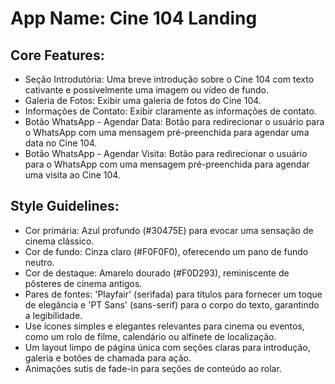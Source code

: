 # **App Name**: Cine 104 Landing

## Core Features:

- Seção Introdutória: Uma breve introdução sobre o Cine 104 com texto cativante e possivelmente uma imagem ou vídeo de fundo.
- Galeria de Fotos: Exibir uma galeria de fotos do Cine 104.
- Informações de Contato: Exibir claramente as informações de contato.
- Botão WhatsApp - Agendar Data: Botão para redirecionar o usuário para o WhatsApp com uma mensagem pré-preenchida para agendar uma data no Cine 104.
- Botão WhatsApp - Agendar Visita: Botão para redirecionar o usuário para o WhatsApp com uma mensagem pré-preenchida para agendar uma visita ao Cine 104.

## Style Guidelines:

- Cor primária: Azul profundo (#30475E) para evocar uma sensação de cinema clássico.
- Cor de fundo: Cinza claro (#F0F0F0), oferecendo um pano de fundo neutro.
- Cor de destaque: Amarelo dourado (#F0D293), reminiscente de pôsteres de cinema antigos.
- Pares de fontes: 'Playfair' (serifada) para títulos para fornecer um toque de elegância e 'PT Sans' (sans-serif) para o corpo do texto, garantindo a legibilidade.
- Use ícones simples e elegantes relevantes para cinema ou eventos, como um rolo de filme, calendário ou alfinete de localização.
- Um layout limpo de página única com seções claras para introdução, galeria e botões de chamada para ação.
- Animações sutis de fade-in para seções de conteúdo ao rolar.